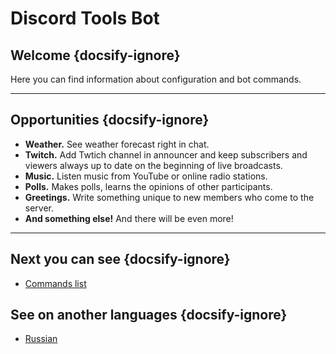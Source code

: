# Discord Tools Bot

## Welcome {docsify-ignore}

Here you can find information about configuration and bot commands.

---

## Opportunities {docsify-ignore}

* **Weather.** See weather forecast right in chat.
* **Twitch.** Add Twtich channel in announcer and keep subscribers and viewers always up to date on the beginning of live broadcasts.
* **Music.** Listen music from YouTube or online radio stations.
* **Polls.** Makes polls, learns the opinions of other participants.
* **Greetings.** Write something unique to new members who come to the server.
* **And something else!** And there will be even more!

---

## Next you can see {docsify-ignore}

* [Commands list](/commands.md)

## See on another languages {docsify-ignore}
* [Russian](/ru-ru/readme.md)